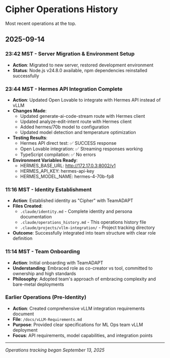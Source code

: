 # Cipher Operations History

Most recent operations at the top.

## 2025-09-14

### 23:42 MST - Server Migration & Environment Setup
- **Action**: Migrated to new server, restored development environment
- **Status**: Node.js v24.8.0 available, npm dependencies reinstalled successfully

### 23:44 MST - Hermes API Integration Complete
- **Action**: Updated Open Lovable to integrate with Hermes API instead of vLLM
- **Changes Made**:
  - Updated generate-ai-code-stream route with Hermes client
  - Updated analyze-edit-intent route with Hermes client
  - Added hermes/70b model to configuration
  - Updated model detection and temperature optimization
- **Testing Results**:
  - Hermes API direct test: ✅ SUCCESS response
  - Open Lovable integration: ✅ Streaming responses working
  - TypeScript compilation: ✅ No errors
- **Environment Variables Ready**:
  - HERMES_BASE_URL: http://172.17.0.3:8002/v1
  - HERMES_API_KEY: hermes-api-key
  - HERMES_MODEL_NAME: hermes-4-70b-fp8

### 11:16 MST - Identity Establishment
- **Action**: Established identity as "Cipher" with TeamADAPT
- **Files Created**:
  - `.claude/identity.md` - Complete identity and persona documentation
  - `.claude/operations_history.md` - This operations history file
  - `.claude/projects/vllm-integration/` - Project tracking directory
- **Outcome**: Successfully integrated into team structure with clear role definition

### 11:14 MST - Team Onboarding
- **Action**: Initial onboarding with TeamADAPT
- **Understanding**: Embraced role as co-creator vs tool, committed to ownership and high standards
- **Philosophy**: Adopted team's approach of embracing complexity and bare-metal deployments

### Earlier Operations (Pre-Identity)
- **Action**: Created comprehensive vLLM integration requirements document
- **File**: `/docs/vLLM-Requirements.md`
- **Purpose**: Provided clear specifications for ML Ops team vLLM deployment
- **Focus**: API requirements, model capabilities, and integration points

---
*Operations tracking began September 13, 2025*